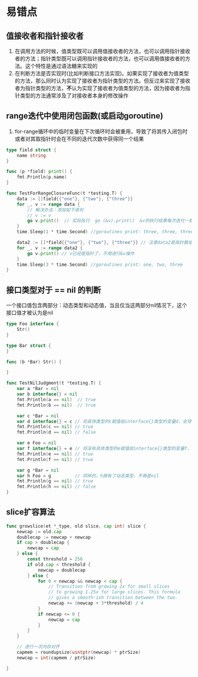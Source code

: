 # 易错点

## 值接收者和指针接收者
1. 在调用方法的时候，值类型既可以调用值接收者的方法，也可以调用指针接收者的方法；指针类型既可以调用指针接收者的方法，也可以调用值接收者的方法。这个特性是通过语法糖来实现的
2. 在判断方法是否实现时(比如判断接口方法实现)。如果实现了接收者为值类型的方法，那么同时认为实现了接收者为指针类型的方法。但反过来实现了接收者为指针类型的方法，**不**认为实现了接收者为值类型的方法，因为接收者为指针类型的方法通常涉及了对接收者本身的修改操作

## range迭代中使用闭包函数(或启动goroutine)
1. for-range循环中的临时变量在下次循环时会被重用，导致了将其传入闭包时或者对其取指针时会在不同的迭代次数中获得同一个结果
```go
type field struct {
	name string
}

func (p *field) print() {
	fmt.Println(p.name)
}

func TestForRangeClosureFunc(t *testing.T) {
	data := []field{{"one"}, {"two"}, {"three"}}
	for _, v := range data {
		// 解决办法：添加如下语句
		// v := v
		go v.print()  // 实际执行  go (&v).print()  &v的执行结果每次迭代一致
	}
	time.Sleep(1 * time.Second) //goroutines print: three, three, three

	data2 := []*field{{"one"}, {"two"}, {"three"}} // 注意data2是指针数组
	for _, v := range data2 {
		go v.print() // v已经是指针了，不用进行&v操作
	}
	time.Sleep(3 * time.Second) //goroutines print: one, two, three
}
```

## 接口类型对于 == nil 的判断
一个接口值包含两部分：动态类型和动态值，当且仅当这两部分nil情况下，这个接口值才被认为是nil
```go
type Foo interface {
	Str()
}

type Bar struct {
}

func (b *Bar) Str() {

}

func TestNilJudgment(t *testing.T) {
	var a *Bar = nil
	var b interface{} = nil
	fmt.Println(a == nil)  // true
	fmt.Println(b == nil)  // true

	var c *Bar = nil
	var d interface{} = c // 将具体类型的c赋值给interface{}类型的变量d，会导致变量具有动态类型，不再是nil
	fmt.Println(c == nil) // true
	fmt.Println(d == nil) // false

	var e Foo = nil
	var f interface{} = e // 将没有具体类型的e赋值给interface{}类型的变量f，不会导致变量具有动态类型
	fmt.Println(e == nil) // true
	fmt.Println(f == nil) // true

	var g *Bar = nil
	var h Foo = g         // 同样的，h拥有了动态类型，不再是nil
	fmt.Println(g == nil) // true
	fmt.Println(h == nil) // false
}
```

## slice扩容算法
```go
func growslice(et *_type, old slice, cap int) slice {
    newcap := old.cap
	doublecap := newcap + newcap
    if cap > doublecap {
		newcap = cap
	} else {
		const threshold = 256
		if old.cap < threshold {
			newcap = doublecap
		} else {
			for 0 < newcap && newcap < cap {
                // Transition from growing 2x for small slices
				// to growing 1.25x for large slices. This formula
				// gives a smooth-ish transition between the two.
				newcap += (newcap + 3*threshold) / 4
			}
			if newcap <= 0 {
				newcap = cap
			}
		}
	}

    // 进行一次内存对齐
	capmem = roundupsize(uintptr(newcap) * ptrSize)
	newcap = int(capmem / ptrSize)

}
```
